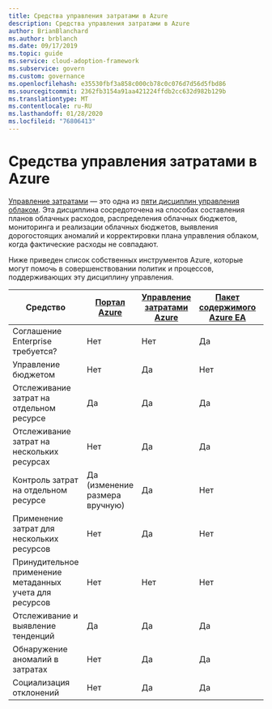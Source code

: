 ```yaml
---
title: Средства управления затратами в Azure
description: Средства управления затратами в Azure
author: BrianBlanchard
ms.author: brblanch
ms.date: 09/17/2019
ms.topic: guide
ms.service: cloud-adoption-framework
ms.subservice: govern
ms.custom: governance
ms.openlocfilehash: e35530fbf3a858c000cb78c0c076d7d56d5fbd86
ms.sourcegitcommit: 2362fb3154a91aa421224ffdb2cc632d982b129b
ms.translationtype: MT
ms.contentlocale: ru-RU
ms.lasthandoff: 01/28/2020
ms.locfileid: "76806413"
---
```

# <a name="cost-management-tools-in-azure"></a>Средства управления затратами в Azure

[Управление затратами](./index.md) — это одна из [пяти дисциплин управления облаком](../governance-disciplines.md). Эта дисциплина сосредоточена на способах составления планов облачных расходов, распределения облачных бюджетов, мониторинга и реализации облачных бюджетов, выявления дорогостоящих аномалий и корректировки плана управления облаком, когда фактические расходы не совпадают.

Ниже приведен список собственных инструментов Azure, которые могут помочь в совершенствовании политик и процессов, поддерживающих эту дисциплину управления.

| Средство | [Портал Azure](https://azure.microsoft.com/features/azure-portal)  | [Управление затратами Azure](https://docs.microsoft.com/azure/cost-management/overview-cost-mgt)  | [Пакет содержимого Azure EA](https://docs.microsoft.com/power-bi/service-connect-to-azure-enterprise)  | [Политика Azure](https://docs.microsoft.com/azure/governance/policy/overview) |
|---------|---------|---------|---------|---------|
|Соглашение Enterprise требуется?     | Нет         | Нет         | Да         | Нет         |
|Управление бюджетом     | Нет         | Да         | Нет         | Да         |
|Отслеживание затрат на отдельном ресурсе    | Да         | Да         | Да         | Нет         |
|Отслеживание затрат на нескольких ресурсах    | Нет         | Да        | Да         | Нет         |
|Контроль затрат на отдельном ресурсе     | Да (изменение размера вручную)         | Да         | Нет         | Да         |
|Применение затрат для нескольких ресурсов    | Нет         | Да         | Нет         | Да         |
|Принудительное применение метаданных учета для ресурсов    | Нет         | Нет         | Нет         | Да         |
|Отслеживание и выявление тенденций     | Да          | Да        | Да         | Нет         |
|Обнаружение аномалий в затратах     | Нет         | Да        | Да         | Нет        |
|Социализация отклонений     | Нет        | Да        | Да        | Нет        |
